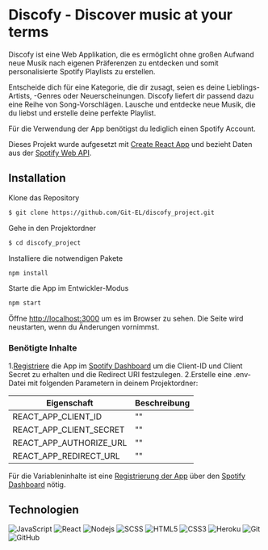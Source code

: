 # Discofy - Discover music at your terms
Discofy ist eine Web Applikation, die es ermöglicht ohne großen Aufwand neue Musik nach eigenen Präferenzen zu entdecken und somit personalisierte Spotify Playlists zu erstellen.

Entscheide dich für eine Kategorie, die dir zusagt, seien es deine Lieblings-Artists, -Genres oder Neuerscheinungen. Discofy liefert dir passend dazu eine Reihe von Song-Vorschlägen. Lausche und entdecke neue Musik, die du liebst und erstelle deine perfekte Playlist.

Für die Verwendung der App benötigst du lediglich einen Spotify Account.

Dieses Projekt wurde aufgesetzt mit [Create React App](https://github.com/facebook/create-react-app) und bezieht Daten aus der [Spotify Web API](https://developer.spotify.com/documentation/web-api).

## Installation

Klone das Repository
 ```sh 
 $ git clone https://github.com/Git-EL/discofy_project.git
 ```

Gehe in den Projektordner
```sh
$ cd discofy_project
```

Installiere die notwendigen Pakete
```sh
npm install
```

Starte die App im Entwickler-Modus
```sh
npm start
```

Öffne [http://localhost:3000](http://localhost:3000) um es im Browser zu sehen.
Die Seite wird neustarten, wenn du Änderungen vornimmst.

### Benötigte Inhalte
1.[Registriere](https://developer.spotify.com/documentation/general/guides/app-settings) die App im [Spotify Dashboard](https://developer.spotify.com/dashboard/) um die Client-ID und Client Secret zu erhalten und die Redirect URI festzulegen.
2.Erstelle eine .env-Datei mit folgenden Parametern in deinem Projektordner:

|Eigenschaft| Beschreibung  |
|--|--|
|REACT_APP_CLIENT_ID|""|
|REACT_APP_CLIENT_SECRET|""|
|REACT_APP_AUTHORIZE_URL|""|
|REACT_APP_REDIRECT_URL|""|

Für die Variableninhalte ist eine [Registrierung der App](https://developer.spotify.com/documentation/general/guides/app-settings) über den [Spotify Dashboard](https://developer.spotify.com/dashboard) nötig. 

## Technologien
![JavaScript](https://img.shields.io/badge/-JavaScript-black?style=flat-square&logo=javascript)
![React](https://img.shields.io/badge/-React-black?style=flat-square&logo=react)
![Nodejs](https://img.shields.io/badge/-Nodejs-black?style=flat-square&logo=Node.js)
![SCSS](https://img.shields.io/badge/-SCSS-black?style=flat-square&logo=SASS)
![HTML5](https://img.shields.io/badge/-HTML5-black?style=flat-square&logo=html5&logoColor=white)
![CSS3](https://img.shields.io/badge/-CSS3-black?style=flat-square&logo=css3)
![Heroku](https://img.shields.io/badge/-Heroku-black?style=flat-square&logo=heroku)
![Git](https://img.shields.io/badge/-Git-black?style=flat-square&logo=git)
![GitHub](https://img.shields.io/badge/-GitHub-black?style=flat-square&logo=github)
